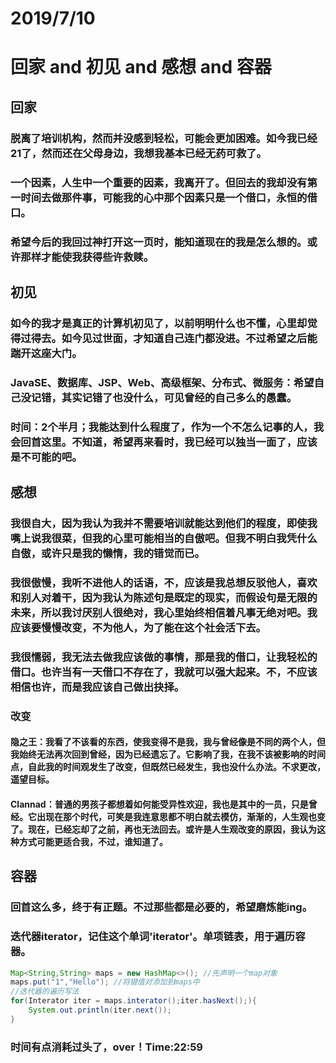 # 2019/7/10

# 回家 and 初见 and 感想 and 容器

## 回家

### 脱离了培训机构，然而并没感到轻松，可能会更加困难。如今我已经21了，然而还在父母身边，我想我基本已经无药可救了。

### 一个因素，人生中一个重要的因素，我离开了。但回去的我却没有第一时间去做那件事，可能我的心中那个因素只是一个借口，永恒的借口。

### 希望今后的我回过神打开这一页时，能知道现在的我是怎么想的。或许那样才能使我获得些许救赎。

## 初见

### 如今的我才是真正的计算机初见了，以前明明什么也不懂，心里却觉得过得去。如今见过世面，才知道自己连门都没进。不过希望之后能踹开这座大门。

### JavaSE、数据库、JSP、Web、高级框架、分布式、微服务：希望自己没记错，其实记错了也没什么，可见曾经的自己多么的愚蠢。

### 时间：2个半月；我能达到什么程度了，作为一个不怎么记事的人，我会回首这里。不知道，希望再来看时，我已经可以独当一面了，应该是不可能的吧。

## 感想

### 我很自大，因为我认为我并不需要培训就能达到他们的程度，即使我嘴上说我很菜，但我的心里可能相当的自傲吧。但我不明白我凭什么自傲，或许只是我的懒惰，我的错觉而已。

### 我很傲慢，我听不进他人的话语，不，应该是我总想反驳他人，喜欢和别人对着干，因为我认为陈述句是既定的现实，而假设句是无限的未来，所以我讨厌别人很绝对，我心里始终相信着凡事无绝对吧。我应该要慢慢改变，不为他人，为了能在这个社会活下去。

### 我很懦弱，我无法去做我应该做的事情，那是我的借口，让我轻松的借口。也许当有一天借口不存在了，我就可以强大起来。不，不应该相信也许，而是我应该自己做出抉择。

### 改变

#### 隐之王：我看了不该看的东西，使我变得不是我，我与曾经像是不同的两个人，但我始终无法再次回到曾经，因为已经遗忘了。它影响了我，在我不该被影响的时间点，自此我的时间观发生了改变，但既然已经发生，我也没什么办法。不求更改，遥望目标。

#### Clannad：普通的男孩子都想着如何能受异性欢迎，我也是其中的一员，只是曾经。它出现在那个时代，可笑是我连意思都不明白就去模仿，渐渐的，人生观也变了。现在，已经忘却了之前，再也无法回去。或许是人生观改变的原因，我认为这种方式可能更适合我，不过，谁知道了。

## 容器

### 回首这么多，终于有正题。不过那些都是必要的，希望磨炼能ing。

### 迭代器iterator，记住这个单词'iterator'。单项链表，用于遍历容器。

```java
Map<String,String> maps = new HashMap<>(); //先声明一个map对象
maps.put("1","Hello"); //将键值对添加到maps中
//迭代器的遍历写法
for(Interator iter = maps.interator();iter.hasNext();){
	System.out.println(iter.next());
}
```
### 时间有点消耗过头了，over！Time:22:59